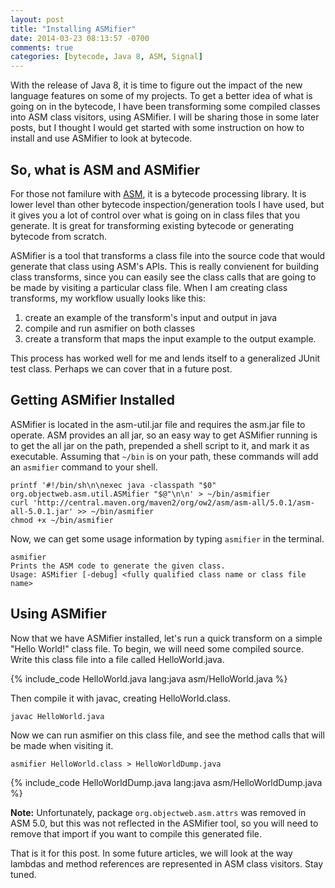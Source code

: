 ```yaml
---
layout: post
title: "Installing ASMifier"
date: 2014-03-23 08:13:57 -0700
comments: true
categories: [bytecode, Java 8, ASM, Signal]
---
```

With the release of Java 8, it is time to figure out the impact of the new language features on some of
my projects.  To get a better idea of what is going on in the bytecode, I have been transforming some compiled classes
into ASM class visitors, using ASMifier.  I will be sharing those in some later posts, but I thought I would 
get started with some instruction on how to install and use ASMifier to look at bytecode.

## So, what is ASM and ASMifier

For those not familure with [ASM](http://asm.ow2.org/), it is a bytecode processing library.  It is
lower level than other bytecode inspection/generation tools I have used, but it gives you a lot of control over what is
going on in class files that you generate.  It is great for transforming existing bytecode or generating bytecode
from scratch.

ASMifier is a tool that transforms a class file into the source code that would generate that class using ASM's APIs.
This is really convienent for building class transforms, since you can easily see the class calls that are
going to be made by visiting a particular class file.  When I am creating class transforms, my workflow usually looks 
like this:

1. create an example of the transform's input and output in java
2. compile and run asmifier on both classes
3. create a transform that maps the input example to the output example.

This process has worked well for me and lends itself to a generalized JUnit test class.  Perhaps we can cover that in
a future post.

## Getting ASMifier Installed

ASMifier is located in the asm-util.jar file and requires the asm.jar file to operate.  ASM provides an all jar,
so an easy way to get ASMifier running is to get the all jar on the path, prepended a shell script to it,
and mark it as executable.  Assuming that `~/bin` is on your path, these commands will add an `asmifier` command
to your shell.

    printf '#!/bin/sh\n\nexec java -classpath "$0" org.objectweb.asm.util.ASMifier "$@"\n\n' > ~/bin/asmifier
    curl 'http://central.maven.org/maven2/org/ow2/asm/asm-all/5.0.1/asm-all-5.0.1.jar' >> ~/bin/asmifier
    chmod +x ~/bin/asmifier

Now, we can get some usage information by typing `asmifier` in the terminal.

    asmifier
    Prints the ASM code to generate the given class.
    Usage: ASMifier [-debug] <fully qualified class name or class file name>

## Using ASMifier

Now that we have ASMifier installed, let's run a quick transform on a simple "Hello World!" class file.  To begin, we
will need some compiled source.  Write this class file into a file called HelloWorld.java.

{% include_code HelloWorld.java lang:java asm/HelloWorld.java %}

Then compile it with javac, creating HelloWorld.class.

    javac HelloWorld.java

Now we can run asmifier on this class file, and see the method calls that will be made when visiting it.

    asmifier HelloWorld.class > HelloWorldDump.java

{% include_code HelloWorldDump.java lang:java asm/HelloWorldDump.java %}

**Note:** Unfortunately, package `org.objectweb.asm.attrs` was removed in ASM 5.0, but this was not reflected in the ASMifier tool, so you will
need to remove that import if you want to compile this generated file.

That is it for this post.  In some future articles, we will look at the way lambdas and method references are represented in
ASM class visitors.  Stay tuned.
